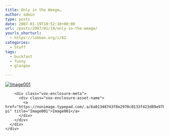 ```yaml
---
title: Only in the Weege…
author: admin
type: posts
date: 2007-01-19T10:52:10+00:00
url: /posts/2007/01/19/only-in-the-weege/
yourls_shorturl:
  - https://lobban.org/i/82
categories:
  - Stuff
tags:
  - buckfast
  - funny
  - glasgow

---
```

<div class="vox-enclosure vox-enclosure-center vox-enclosure-large vox-photo-enclosure">
  <div class="vox-enclosure-inner">
    <div class="vox-enclosure-list">
      <div class="vox-enclosure-item vox-photo-asset vox-last">
        <div class="vox-enclosure-image">
          <a href="https://nonimage.typepad.com/.a/6a01348743f8e2970c0133f423d89e970b-pi" title="Image001"><img alt="Image001" class="asset asset-image at-xid-6a01348743f8e2970c0133f423d89e970b" src="https://nonimage.typepad.com/.a/6a01348743f8e2970c0133f423d89e970b-320pi" /></a>
        </div>
        
        <div class="vox-enclosure-meta">
          <div class="vox-enclosure-asset-name">
            <a href="https://nonimage.typepad.com/.a/6a01348743f8e2970c0133f423d89e970b-pi" title="Image001">Image001</a>
          </div>
        </div>
      </div>
    </div>
  </div>
</div>

<div>
</div>